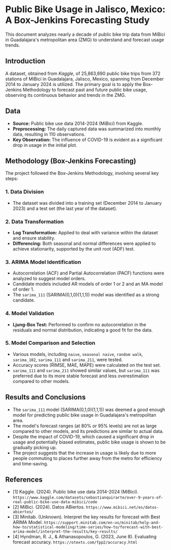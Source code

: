 # Public Bike Usage in Jalisco, Mexico: A Box-Jenkins Forecasting Study

This document analyzes nearly a decade of public bike trip data from MiBici in Guadalajara's metropolitan area (ZMG) to understand and forecast usage trends.

## Introduction

A dataset, obtained from *Kaggle*, of 25,863,690 public bike trips from 372 stations of MiBici in Guadalajara, Jalisco, Mexico, spanning from December 2014 to January 2024 is utilized. The primary goal is to apply the Box-Jenkins Methodology to forecast past and future public bike usage, observing its continuous behavior and trends in the ZMG.

## Data

* **Source:** Public bike use data 2014-2024 (MiBici) from Kaggle.
* **Preprocessing:** The daily captured data was summarized into monthly data, resulting in 110 observations.
* **Key Observation:** The influence of COVID-19 is evident as a significant drop in usage in the initial plot.

## Methodology (Box-Jenkins Forecasting)

The project followed the Box-Jenkins Methodology, involving several key steps:

### 1. Data Division
* The dataset was divided into a training set (December 2014 to January 2023) and a test set (the last year of the dataset).

### 2. Data Transformation
* **Log Transformation:** Applied to deal with variance within the dataset and ensure stability.
* **Differencing:** Both seasonal and normal differences were applied to achieve stationarity, supported by the unit root (ADF) test.

### 3. ARIMA Model Identification
* Autocorrelation (ACF) and Partial Autocorrelation (PACF) functions were analyzed to suggest model orders.
* Candidate models included AR models of order 1 or 2 and an MA model of order 1.
* The `sarima_111` (SARIMA(0,1,0)(1,1,1)) model was identified as a strong candidate.

### 4. Model Validation
* **Ljung-Box Test:** Performed to confirm no autocorrelation in the residuals and normal distribution, indicating a good fit for the data.

### 5. Model Comparison and Selection
* Various models, including `naive`, `seasonal naive`, `random walk`, `sarima_102`, `sarima_111` and `sarima_211`, were tested.
* Accuracy scores (RIMSE, MAE, MAPE) were calculated on the test set.
* `sarima_111` and `sarima_211` showed similar values, but `sarima_111` was preferred due to its more stable forecast and less overestimation compared to other models.

## Results and Conclusions

* The `sarima_111` model (SARIMA(0,1,0)(1,1,1)) was deemed a good enough model for predicting public bike usage in Guadalajara's metropolitan area.
* The model's forecast ranges (at 80% or 95% levels) are not as large compared to other models, and its predictions are similar to actual data.
* Despite the impact of COVID-19, which caused a significant drop in usage and potentially biased estimates, public bike usage is shown to be gradually picking up.
* The project suggests that the increase in usage is likely due to more people commuting to places further away from the metro for efficiency and time-saving.

## References

* [1] Kaggle. (2024). Public bike use data 2014-2024 (MiBici). `https://www.kaggle.com/datasets/sebastianquirarte/over-9-years-of-real-public-bike-use-data-mibici/code`
* [2] MiBici. (2024). Datos ABiertos. `https://www.mibici.net/es/datos-abiertos/`
* [3] Minitab. (Unknown). Interpret the key results for forecast with Best ARIMA Model. `https://support.minitab.com/en-us/minitab/help-and-how-to/statistical-modeling/time-series/how-to/forecast-with-best-arima-model/interpret-the-results/key-results/`
* [4] Hyndman, R. J., & Athanasopoulos, G. (2023, June 8). Evaluating forecast accuracy. `https://otexts.com/fpp2/accuracy.html`
